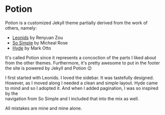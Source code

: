# Potion

Potion is a customized Jekyll theme partially derived from the work of others, namely:

* [Leonids](https://github.com/renyuanz/leonids) by Renyuan Zou
* [So Simple](https://github.com/mmistakes/so-simple-theme) by Micheal Rose
* [Hyde](https://github.com/poole/hyde) by Mark Otto

It's called Potion since it represents a concoction of the parts I liked 
about from the other themes. Furthermore, it's pretty awesome to put in the 
footer the site is powered by Jekyll and Potion :wink:

I first started with Leonids. I loved the sidebar. It was tastefully designed.
However, as I moved along I needed a clean and simple layout. Hyde came to mind
and so I adopted it. And when I added pagination, I was so inspired by the  
navigation from So Simple and I included that into the mix as well.

All mistakes are mine and mine alone.
